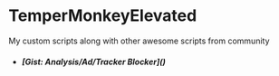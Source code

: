 # TemperMonkeyElevated
My custom scripts along with other awesome scripts from community


- ##### [Gist: Analysis/Ad/Tracker Blocker](<script src="https://gist.github.com/Tuurash/288c552dfba8a2a8dd0b13dc4ebe6f67.js"></script>)

